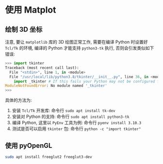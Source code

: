 # 使用 Matplot

## 绘制 3D 坐标

注意, 要让 `matplotlib` 库的 3D 绘图正常工作, 需要在编译 Python 时设置好 `Tcl/Tk` 的环境, 编译的 Python 才能支持 `python3-tk` 执行, 否则会引发类似如下错误:

```python
>>> import tkinter
Traceback (most recent call last):
  File "<stdin>", line 1, in <module>
  File "/usr/local/lib/python3.8/tkinter/__init__.py", line 36, in <module>
    import _tkinter # If this fails your Python may not be configured for Tk
ModuleNotFoundError: No module named '_tkinter'
>>>
```

具体的方法为:

1. 安装 `Tcl/Tk` 开发库: 命令行 `sudo apt install tk-dev`
2. 安装对 Python 的支持: 命令行 `sudo apt install python3-tk`
3. 编译 Python, 这里以 `PyEnv` 工具为例: 命令行 `pyenv install 3.10.3`
4. 测试是否可以启用 `tkinter` 包: 命令行 `python -c "import tkinter"`

## 使用 pyOpenGL

```bash
sudo apt install freeglut2 freeglut3-dev
```
